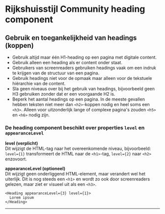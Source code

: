 <!-- @license CC0-1.0 -->

# Rijkshuisstijl Community heading component

## Gebruik en toegankelijkheid van headings (koppen)

- Gebruik altijd maar één H1-heading op een pagina met digitale content.
- Gebruik alleen een heading als er content onder staat.
- Gebruikers van screenreaders gebruiken headings vaak om een indruk te krijgen van de structuur van een pagina.
- Gebruik headings niet voor de opmaak maar alleen voor de tekstuele hiërarchie van de content.
- Sla geen niveaus over bij het gebruik van headings, bijvoorbeeld geen H3 gebruiken zonder dat er een voorgaande H2 is.
- Beperk het aantal headings op een pagina. In de meeste gevallen hebben teksten niet meer dan `<h2>`-koppen nodig en heel soms een `<h3>`. Alleen voor uitzonderlijk lange of complexe pagina's zouden `<h5>` en `<h6>` nodig zijn.

### De heading component beschikt over properties `level` en `appearanceLevel`

**level (verplicht)**  
Dit wijzigt de HTML-tag naar het overeenkomende niveau, bijvoorbeeld: `level={1}` transformeert de HTML naar de `<h1>`-tag, `level={2}` naar `<h2>` enzovoort.

**appearanceLevel (optioneel)**  
Dit wijzigt geen onderliggend HTML-element, maar verandert wel het uiterlijk. Dit is nog steeds een `<h1>` en wordt zo ook door screenreaders gelezen, maar ziet er visueel uit als een `<h3>`.

```tsx
<Heading appearanceLevel={3} level={1}>
  Lorem ipsum
</Heading>
```

---
